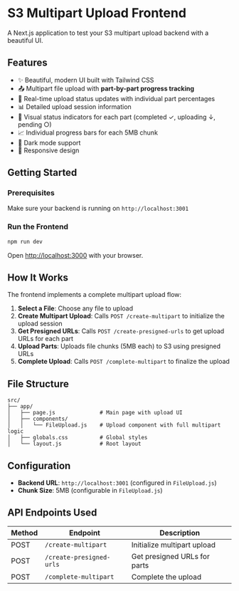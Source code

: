 # S3 Multipart Upload Frontend

A Next.js application to test your S3 multipart upload backend with a beautiful UI.

## Features

- ✨ Beautiful, modern UI built with Tailwind CSS
- 📤 Multipart file upload with **part-by-part progress tracking**
- 🔄 Real-time upload status updates with individual part percentages
- 📊 Detailed upload session information
- 🎯 Visual status indicators for each part (completed ✓, uploading ↓, pending ○)
- 📈 Individual progress bars for each 5MB chunk
- 🎨 Dark mode support
- 📱 Responsive design

## Getting Started

### Prerequisites

Make sure your backend is running on `http://localhost:3001`

### Run the Frontend

```bash
npm run dev
```

Open [http://localhost:3000](http://localhost:3000) with your browser.

## How It Works

The frontend implements a complete multipart upload flow:

1. **Select a File**: Choose any file to upload
2. **Create Multipart Upload**: Calls `POST /create-multipart` to initialize the upload session
3. **Get Presigned URLs**: Calls `POST /create-presigned-urls` to get upload URLs for each part
4. **Upload Parts**: Uploads file chunks (5MB each) to S3 using presigned URLs
5. **Complete Upload**: Calls `POST /complete-multipart` to finalize the upload

## File Structure

```
src/
├── app/
│   ├── page.js              # Main page with upload UI
│   ├── components/
│   │   └── FileUpload.js    # Upload component with full multipart logic
│   ├── globals.css          # Global styles
│   └── layout.js            # Root layout
```

## Configuration

- **Backend URL**: `http://localhost:3001` (configured in `FileUpload.js`)
- **Chunk Size**: 5MB (configurable in `FileUpload.js`)

## API Endpoints Used

| Method | Endpoint | Description |
|--------|----------|-------------|
| POST | `/create-multipart` | Initialize multipart upload |
| POST | `/create-presigned-urls` | Get presigned URLs for parts |
| POST | `/complete-multipart` | Complete the upload |
